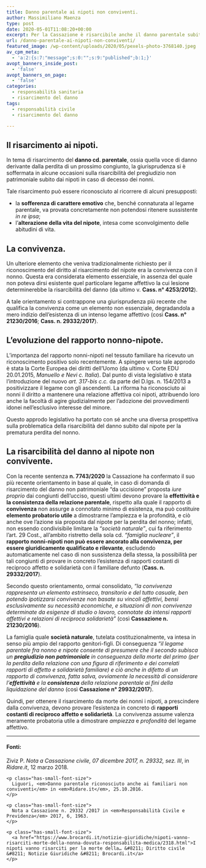 ```yaml
---
title: Danno parentale ai nipoti non conviventi.
author: Massimiliano Maenza
type: post
date: 2020-05-01T11:08:20+00:00
excerpt: Per la Cassazione è risarcibile anche il danno parentale subito dai nipoti non conviventi.
url: /danno-parentale-ai-nipoti-non-conviventi/
featured_image: /wp-content/uploads/2020/05/pexels-photo-3768140.jpeg
av_cpm_meta:
  - 'a:2:{s:7:"message";s:0:"";s:9:"published";b:1;}'
avopt_banners_inside_post:
  - 'false'
avopt_banners_on_page:
  - 'false'
categories:
  - responsabilità sanitaria
  - risarcimento del danno
tags:
  - responsabilità civile
  - risarcimento del danno

---
```

## Il risarcimento ai nipoti.

In tema di risarcimento del **danno cd. parentale**, ossia quella voce di danno derivante dalla perdita di un prossimo congiunto, la giurisprudenza si è soffermata in alcune occasioni sulla risarcibilità del pregiudizio non patrimoniale subito dai nipoti in caso di decesso dei nonni.

Tale risarcimento può essere riconosciuto al ricorrere di alcuni presupposti:

  * la **sofferenza di carattere emotivo** che, benché connaturata al legame parentale, va provata concretamente non potendosi ritenere sussistente _in re ipsa_;
  * l&#8217;**alterazione della vita del nipote**, intesa come sconvolgimento delle abitudini di vita. 

## La convivenza.

Un ulteriore elemento che veniva tradizionalmente richiesto per il riconoscimento del diritto al risarcimento del nipote era la convivenza con il nonno. Questa era considerata elemento essenziale, in assenza del quale non poteva dirsi esistente quel particolare legame affettivo la cui lesione determinerebbe la risarcibilità del danno (da ultimo v. **Cass. n° 4253/2012**).

A tale orientamento si contrappone una giurisprudenza più recente che qualifica la convivenza come un elemento non essenziale, degradandola a mero indizio dell&#8217;esistenza di un intenso legame affettivo (così **Cass. n° 21230/2016**; **Cass. n. 29332/2017**).

## L&#8217;evoluzione del rapporto nonno-nipote.

L&#8217;importanza del rapporto nonni-nipoti nel tessuto familiare ha ricevuto un riconoscimento positivo solo recentemente. A spingere verso tale approdo è stata la Corte Europea dei diritti dell&#8217;Uomo (da ultimo v. Corte EDU 20.01.2015, _Manuello e Nevi c. Italia_). Dal punto di vista legislativo è stata l&#8217;introduzione del nuovo _art. 317-bis c.c._ da parte del D.lgs. n. 154/2013 a positivizzare il legame con gli ascendenti. La riforma ha riconosciuto ai nonni il diritto a mantenere una relazione affettiva coi nipoti, attribuendo loro anche la facoltà di agire giudizialmente per l&#8217;adozione dei provvedimenti idonei nell&#8217;esclusivo interesse del minore.

Questo approdo legislativo ha portato con sé anche una diversa prospettiva sulla problematica della risarcibilità del danno subito dal nipote per la prematura perdita del nonno.

## La risarcibilità del danno al nipote non convivente.

Con la recente sentenza **n. 7743/2020** la Cassazione ha confermato il suo più recente orientamento in base al quale, in caso di domanda di risarcimento del danno non patrimoniale &#8220;da uccisione&#8221; proposta _iure proprio_ dai congiunti dell&#8217;ucciso, questi ultimi devono provare la **effettività e la consistenza della relazione parentale**, rispetto alla quale il rapporto di **convivenza** non assurge a connotato minimo di esistenza, ma può costituire **elemento probatorio utile** a dimostrarne l&#8217;ampiezza e la profondità, e ciò anche ove l&#8217;azione sia proposta dal nipote per la perdita del nonno; infatti, non essendo condivisibile limitare la _&#8220;società naturale&#8221;_, cui fa riferimento l&#8217;art. 29 Cost., all&#8217;ambito ristretto della sola cd. _&#8220;famiglia nucleare&#8221;_, il **rapporto nonni-nipoti non può essere ancorato alla convivenza, per essere giuridicamente qualificato e rilevante**, escludendo automaticamente nel caso di non sussistenza della stessa, la possibilità per tali congiunti di provare in concreto l&#8217;esistenza di rapporti costanti di reciproco affetto e solidarietà con il familiare defunto (**Cass. n. 29332/2017**).

Secondo questo orientamento, ormai consolidato, _&#8220;la convivenza rappresenta un elemento estrinseco, transitorio e del tutto casuale, ben potendo ipotizzarsi convivenze non basate su vincoli affettivi, bensì esclusivamente su necessità economiche, e situazioni di non convivenza determinate da esigenze di studio o lavoro, connotate da intensi rapporti affettivi e relazioni di reciproca solidarietà&#8221;_ (così **Cassazione n. 21230/2016**).

La famiglia quale **società naturale**, tutelata costituzionalmente, va intesa in senso più ampio del rapporto genitori-figli. Di conseguenza _&#8220;il legame parentale fra nonno e nipote consente di presumere che il secondo subisca un **pregiudizio non patrimoniale** in conseguenza della morte del primo (per la perdita della relazione con una figura di riferimento e dei correlati rapporti di affetto e solidarietà familiare) e ciò anche in difetto di un rapporto di convivenza, fatta salva, ovviamente la necessità di considerare l&#8217;**effettività** e la **consistenza** della relazione parentale ai fini della liquidazione del danno_ (così **Cassazione n° 29932/2017**).

Quindi, per ottenere il risarcimento da morte dei nonni i nipoti, a prescindere dalla convivenza, devono provare l&#8217;esistenza in concreto di **rapporti costanti di reciproco affetto e solidarietà**. La convivenza assume valenza meramente probatoria utile a dimostrare _ampiezza_ e _profondità_ del legame affettivo.

<hr class="wp-block-separator" />

#### Fonti:

<div class="wp-block-group">
  <div class="wp-block-group__inner-container">
    <p class="has-small-font-size">
      Ziviz P. <em>Nota a Cassazione civile, 07 dicembre 2017, n. 29332, sez. III</em>, in <em>Ridare.it</em>, 12 marzo 2018.
    </p>
    
    <p class="has-small-font-size">
      Liguori, <em>Danno parentale riconosciuto anche ai familiari non conviventi</em> in <em>Ridare.it</em>, 25.10.2016.
    </p>
    
    <p class="has-small-font-size">
      Nota a Cassazione n. 29332 /2017 in <em>Responsabilità Civile e Previdenza</em> 2017, 6, 1963.
    </p>
    
    <p class="has-small-font-size">
      <a href="https://www.brocardi.it/notizie-giuridiche/nipoti-vanno-risarciti-morte-della-nonna-dovuta-responsabilita-medica/2318.html">I nipoti vanno risarciti per la morte della… &#8211; Diritto civile &#8211; Notizie Giuridiche &#8211; Brocardi.it</a>
    </p>
  </div>
</div>